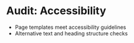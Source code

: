 # Audit: Accessibility

- Page templates meet accessibility guidelines
- Alternative text and heading structure checks
